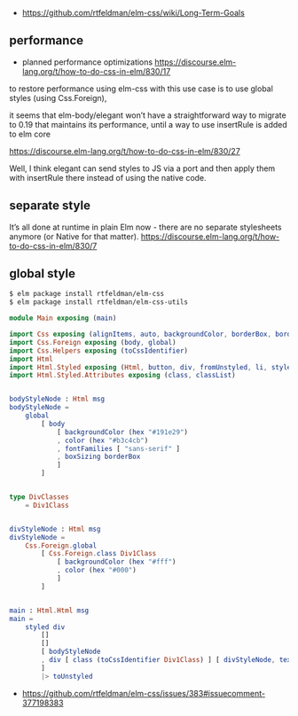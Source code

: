 - https://github.com/rtfeldman/elm-css/wiki/Long-Term-Goals

## performance

- planned performance optimizations https://discourse.elm-lang.org/t/how-to-do-css-in-elm/830/17

to restore performance using elm-css with this use case is to use global styles (using Css.Foreign), 

it seems that elm-body/elegant won’t have a straightforward way to migrate to 0.19 that maintains its performance, until a way to use insertRule is added to elm core

https://discourse.elm-lang.org/t/how-to-do-css-in-elm/830/27

Well, I think elegant can send styles to JS via a port and then apply them with insertRule there instead of using the native code.

## separate style

It’s all done at runtime in plain Elm now - there are no separate stylesheets anymore (or Native for that matter). https://discourse.elm-lang.org/t/how-to-do-css-in-elm/830/7
## global style

```bash
$ elm package install rtfeldman/elm-css
$ elm package install rtfeldman/elm-css-utils
```

```elm
module Main exposing (main)

import Css exposing (alignItems, auto, backgroundColor, borderBox, borderRadius, boxSizing, center, color, cursor, default, displayFlex, ellipsis, flexEnd, fontFamilies, fontSize, hex, hidden, justifyContent, listStyleType, margin, marginLeft, maxHeight, minHeight, minWidth, none, overflowX, overflowY, padding, padding2, paddingTop, pointer, px, rgba, textOverflow, width, zero)
import Css.Foreign exposing (body, global)
import Css.Helpers exposing (toCssIdentifier)
import Html
import Html.Styled exposing (Html, button, div, fromUnstyled, li, styled, text, toUnstyled, ul)
import Html.Styled.Attributes exposing (class, classList)


bodyStyleNode : Html msg
bodyStyleNode =
    global
        [ body
            [ backgroundColor (hex "#191e29")
            , color (hex "#b3c4cb")
            , fontFamilies [ "sans-serif" ]
            , boxSizing borderBox
            ]
        ]


type DivClasses
    = Div1Class


divStyleNode : Html msg
divStyleNode =
    Css.Foreign.global
        [ Css.Foreign.class Div1Class
            [ backgroundColor (hex "#fff")
            , color (hex "#000")
            ]
        ]


main : Html.Html msg
main =
    styled div
        []
        []
        [ bodyStyleNode
        , div [ class (toCssIdentifier Div1Class) ] [ divStyleNode, text "Hello world" ]
        ]
        |> toUnstyled
```

- https://github.com/rtfeldman/elm-css/issues/383#issuecomment-377198383
